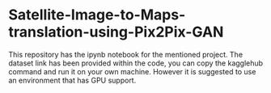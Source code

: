 # Satellite-Image-to-Maps-translation-using-Pix2Pix-GAN
This repository has the ipynb notebook for the mentioned project. The dataset link has been provided within the code, you can copy the kagglehub command and run it on your own machine. However it is suggested to use an environment that has GPU support.
